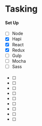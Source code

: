 # Tasking

#### Set Up

- [ ] Node
- [x] Hapi
- [x] React
- [x] Redux
- [ ] Gulp
- [ ] Mocha
- [ ] Sass

####

- [ ]
- [ ]
- [ ]
- [ ]
- [ ]
- [ ]
- [ ]
- [ ]
- [ ]
